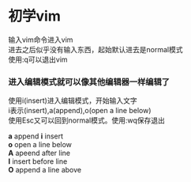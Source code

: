 # 初学vim 
输入vim命令进入vim  
进去之后似乎没有输入东西，起始默认进去是normal模式  
使用:q可以退出vim  
  
### 进入编辑模式就可以像其他编辑器一样编辑了

使用i(insert)进入编辑模式，开始输入文字  
i表示(insert),a(append),o(open a line below)  
使用Esc又可以回到normal模式。使用:wq保存退出  

**a** append 
**i** insert        
**o** open a line below   
**A** apeend after line     
**I** insert before line    
**O** append a line above
